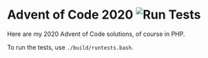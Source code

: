 Advent of Code 2020 ![Run Tests](https://github.com/ElvenSpellmaker/AdventOfCode2020/workflows/Run%20Tests/badge.svg?branch=master)
===================

Here are my 2020 Advent of Code solutions, of course in PHP.

To run the tests, use `./build/runtests.bash`.
